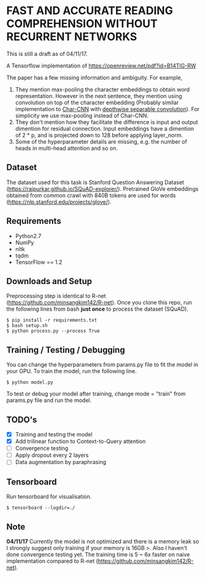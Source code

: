 # FAST AND ACCURATE READING COMPREHENSION WITHOUT RECURRENT NETWORKS
This is still a draft as of 04/11/17.

A Tensorflow implementation of https://openreview.net/pdf?id=B14TlG-RW

The paper has a few missing information and ambiguity. For example,
1.  They mention max-pooling the character embeddings to obtain word representation. However in the next sentence, they mention using convolution on top of the character embedding (Probably similar implementation to [Char-CNN](https://arxiv.org/pdf/1508.06615.pdf) with [depthwise separable convolution](https://arxiv.org/pdf/1610.02357.pdf)). For simplicity we use max-pooling instead of Char-CNN.
2.  They don't mention how they facilitate the difference is input and output dimention for residual connection. Input embeddings have a dimention of 2 * p, and is projected down to 128 before applying layer_norm.
3.  Some of the hyperparameter details are missing, e.g. the number of heads in multi-head attention and so on.

## Dataset
The dataset used for this task is Stanford Question Answering Dataset (https://rajpurkar.github.io/SQuAD-explorer/). Pretrained GloVe embeddings obtained from common crawl with 840B tokens are used for words (https://nlp.stanford.edu/projects/glove/).

## Requirements
  * Python2.7
  * NumPy
  * nltk
  * tqdm
  * TensorFlow == 1.2

## Downloads and Setup
Preprocessing step is identical to R-net (https://github.com/minsangkim142/R-net). Once you clone this repo, run the following lines from bash **just once** to process the dataset (SQuAD).
```shell
$ pip install -r requirements.txt
$ bash setup.sh
$ python process.py --process True
```

## Training / Testing / Debugging
You can change the hyperparameters from params.py file to fit the model in your GPU. To train the model, run the following line.
```shell
$ python model.py
```
To test or debug your model after training, change mode = "train" from params.py file and run the model.

## TODO's
- [x] Training and testing the model
- [x] Add trilinear function to Context-to-Query attention
- [ ] Convergence testing
- [ ] Apply dropout every 2 layers
- [ ] Data augmentation by paraphrasing

## Tensorboard
Run tensorboard for visualisation.
```shell
$ tensorboard --logdir=./
```

## Note
**04/11/17**
Currently the model is not optimized and there is a memory leak so I strongly suggest only training if your memory is 16GB >. Also I haven't done convergence testing yet. The training time is 5 ~ 6x faster on naive implementation compared to R-net (https://github.com/minsangkim142/R-net).
